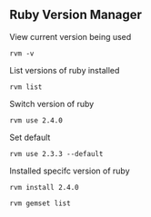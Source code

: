 ## Ruby Version Manager

View current version being used

```rvm -v```

List versions of ruby installed

```rvm list```

Switch version of ruby

```rvm use 2.4.0```

Set default

```rvm use 2.3.3 --default```

Installed specifc version of ruby

```rvm install 2.4.0```


```rvm gemset list```



